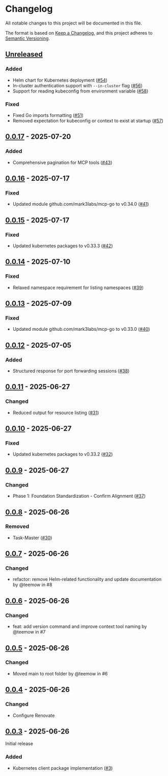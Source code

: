 # Changelog

All notable changes to this project will be documented in this file.

The format is based on [Keep a Changelog](https://keepachangelog.com/en/1.0.0/),
and this project adheres to [Semantic Versioning](https://semver.org/spec/v2.0.0.html).

## [Unreleased]

### Added
- Helm chart for Kubernetes deployment ([#54](https://github.com/giantswarm/mcp-kubernetes/pull/54))
- In-cluster authentication support with `--in-cluster` flag ([#56](https://github.com/giantswarm/mcp-kubernetes/pull/56))
- Support for reading kubeconfig from environment variable ([#58](https://github.com/giantswarm/mcp-kubernetes/pull/58))

### Fixed
- Fixed Go imports formatting ([#51](https://github.com/giantswarm/mcp-kubernetes/pull/51))
- Removed expectation for kubeconfig or context to exist at startup ([#57](https://github.com/giantswarm/mcp-kubernetes/pull/57))

## [0.0.17] - 2025-07-20

### Added
- Comprehensive pagination for MCP tools ([#43](https://github.com/giantswarm/mcp-kubernetes/pull/43))

## [0.0.16] - 2025-07-17

### Fixed
- Updated module github.com/mark3labs/mcp-go to v0.34.0 ([#41](https://github.com/giantswarm/mcp-kubernetes/pull/41))

## [0.0.15] - 2025-07-17

### Fixed
- Updated kubernetes packages to v0.33.3 ([#42](https://github.com/giantswarm/mcp-kubernetes/pull/42))

## [0.0.14] - 2025-07-10

### Fixed
- Relaxed namespace requirement for listing namespaces ([#39](https://github.com/giantswarm/mcp-kubernetes/pull/39))

## [0.0.13] - 2025-07-09

### Fixed
- Updated module github.com/mark3labs/mcp-go to v0.33.0 ([#40](https://github.com/giantswarm/mcp-kubernetes/pull/40))

## [0.0.12] - 2025-07-05

### Added
- Structured response for port forwarding sessions ([#38](https://github.com/giantswarm/mcp-kubernetes/pull/38))

## [0.0.11] - 2025-06-27

### Changed
- Reduced output for resource listing ([#31](https://github.com/giantswarm/mcp-kubernetes/pull/31))

## [0.0.10] - 2025-06-27

### Fixed
- Updated kubernetes packages to v0.33.2 ([#32](https://github.com/giantswarm/mcp-kubernetes/pull/32))

## [0.0.9] - 2025-06-27

### Changed
- Phase 1: Foundation Standardization - Confirm Alignment ([#37](https://github.com/giantswarm/mcp-kubernetes/pull/37))

## [0.0.8] - 2025-06-26

### Removed
- Task-Master ([#30](https://github.com/giantswarm/mcp-kubernetes/pull/30))

## [0.0.7] - 2025-06-26

### Changed
- refactor: remove Helm-related functionality and update documentation by @teemow in #8

## [0.0.6] - 2025-06-26

### Changed
- feat: add version command and improve context tool naming by @teemow in #7

## [0.0.5] - 2025-06-26

### Changed
- Moved main to root folder by @teemow in #6

## [0.0.4] - 2025-06-26

### Changed
- Configure Renovate

## [0.0.3] - 2025-06-26

Initial release

### Added
- Kubernetes client package implementation ([#3](https://github.com/giantswarm/mcp-kubernetes/pull/3))


[Unreleased]: https://github.com/giantswarm/mcp-kubernetes/compare/v0.0.17...HEAD
[0.0.17]: https://github.com/giantswarm/mcp-kubernetes/compare/v0.0.16...v0.0.17
[0.0.16]: https://github.com/giantswarm/mcp-kubernetes/compare/v0.0.15...v0.0.16
[0.0.15]: https://github.com/giantswarm/mcp-kubernetes/compare/v0.0.14...v0.0.15
[0.0.14]: https://github.com/giantswarm/mcp-kubernetes/compare/v0.0.13...v0.0.14
[0.0.13]: https://github.com/giantswarm/mcp-kubernetes/compare/v0.0.12...v0.0.13
[0.0.12]: https://github.com/giantswarm/mcp-kubernetes/compare/v0.0.11...v0.0.12
[0.0.11]: https://github.com/giantswarm/mcp-kubernetes/compare/v0.0.10...v0.0.11
[0.0.10]: https://github.com/giantswarm/mcp-kubernetes/compare/v0.0.9...v0.0.10
[0.0.9]: https://github.com/giantswarm/mcp-kubernetes/compare/v0.0.8...v0.0.9
[0.0.8]: https://github.com/giantswarm/mcp-kubernetes/compare/v0.0.7...v0.0.8
[0.0.7]: https://github.com/giantswarm/mcp-kubernetes/compare/v0.0.6...v0.0.7
[0.0.6]: https://github.com/giantswarm/mcp-kubernetes/compare/v0.0.5...v0.0.6
[0.0.5]: https://github.com/giantswarm/mcp-kubernetes/compare/v0.0.4...v0.0.5
[0.0.4]: https://github.com/giantswarm/mcp-kubernetes/compare/v0.0.3...v0.0.4
[0.0.3]: https://github.com/giantswarm/mcp-kubernetes/releases/tag/v0.0.3
